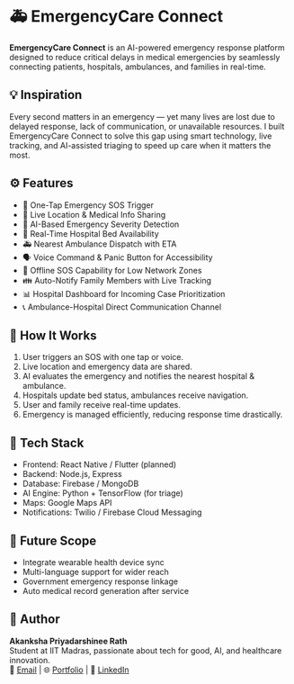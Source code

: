 # 🚑 EmergencyCare Connect

**EmergencyCare Connect** is an AI-powered emergency response platform designed to reduce critical delays in medical emergencies by seamlessly connecting patients, hospitals, ambulances, and families in real-time.

## 💡 Inspiration

Every second matters in an emergency — yet many lives are lost due to delayed response, lack of communication, or unavailable resources. I built EmergencyCare Connect to solve this gap using smart technology, live tracking, and AI-assisted triaging to speed up care when it matters the most.

## ⚙️ Features

- 🔴 One-Tap Emergency SOS Trigger
- 📍 Live Location & Medical Info Sharing
- 🧠 AI-Based Emergency Severity Detection
- 🏥 Real-Time Hospital Bed Availability
- 🚑 Nearest Ambulance Dispatch with ETA
- 🗣️ Voice Command & Panic Button for Accessibility
- 📶 Offline SOS Capability for Low Network Zones
- 👪 Auto-Notify Family Members with Live Tracking
- 📊 Hospital Dashboard for Incoming Case Prioritization
- 📞 Ambulance-Hospital Direct Communication Channel

## 📱 How It Works

1. User triggers an SOS with one tap or voice.
2. Live location and emergency data are shared.
3. AI evaluates the emergency and notifies the nearest hospital & ambulance.
4. Hospitals update bed status, ambulances receive navigation.
5. User and family receive real-time updates.
6. Emergency is managed efficiently, reducing response time drastically.

## 🧰 Tech Stack

- Frontend: React Native / Flutter (planned)
- Backend: Node.js, Express
- Database: Firebase / MongoDB
- AI Engine: Python + TensorFlow (for triage)
- Maps: Google Maps API
- Notifications: Twilio / Firebase Cloud Messaging

## 🚀 Future Scope

- Integrate wearable health device sync
- Multi-language support for wider reach
- Government emergency response linkage
- Auto medical record generation after service

## 👤 Author

**Akanksha Priyadarshinee Rath**  
Student at IIT Madras, passionate about tech for good, AI, and healthcare innovation.  
📧 [Email](mailto:akanksha@example.com) | 🌐 [Portfolio](https://your-portfolio-link.com) | 💼 [LinkedIn](https://linkedin.com/in/your-profile)



